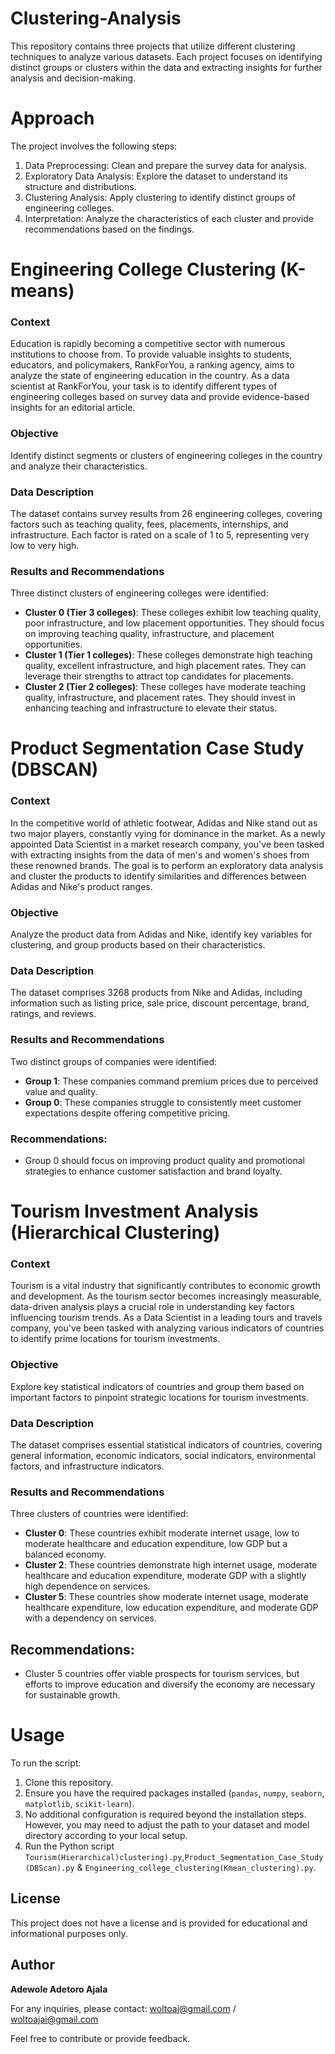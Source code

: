 # Clustering-Analysis
This repository contains three projects that utilize different clustering techniques to analyze various datasets. Each project focuses on identifying distinct groups or clusters within the data and extracting insights for further analysis and decision-making.

# Approach

The project involves the following steps:
1. Data Preprocessing: Clean and prepare the survey data for analysis.
2. Exploratory Data Analysis: Explore the dataset to understand its structure and distributions.
3. Clustering Analysis: Apply clustering to identify distinct groups of engineering colleges.
4. Interpretation: Analyze the characteristics of each cluster and provide recommendations based on the findings.
   

# Engineering College Clustering (K-means)

### Context
Education is rapidly becoming a competitive sector with numerous institutions to choose from. To provide valuable insights to students, educators, and policymakers, RankForYou, a ranking agency, aims to analyze the state of engineering education in the country. As a data scientist at RankForYou, your task is to identify different types of engineering colleges based on survey data and provide evidence-based insights for an editorial article.

### Objective
Identify distinct segments or clusters of engineering colleges in the country and analyze their characteristics.

### Data Description
The dataset contains survey results from 26 engineering colleges, covering factors such as teaching quality, fees, placements, internships, and infrastructure. Each factor is rated on a scale of 1 to 5, representing very low to very high.

### Results and Recommendations
Three distinct clusters of engineering colleges were identified:
- **Cluster 0 (Tier 3 colleges)**: These colleges exhibit low teaching quality, poor infrastructure, and low placement opportunities. They should focus on improving teaching quality, infrastructure, and placement opportunities.
- **Cluster 1 (Tier 1 colleges)**: These colleges demonstrate high teaching quality, excellent infrastructure, and high placement rates. They can leverage their strengths to attract top candidates for placements.
- **Cluster 2 (Tier 2 colleges)**: These colleges have moderate teaching quality, infrastructure, and placement rates. They should invest in enhancing teaching and infrastructure to elevate their status.


# Product Segmentation Case Study (DBSCAN)

### Context
In the competitive world of athletic footwear, Adidas and Nike stand out as two major players, constantly vying for dominance in the market. As a newly appointed Data Scientist in a market research company, you've been tasked with extracting insights from the data of men's and women's shoes from these renowned brands. The goal is to perform an exploratory data analysis and cluster the products to identify similarities and differences between Adidas and Nike's product ranges.

### Objective
Analyze the product data from Adidas and Nike, identify key variables for clustering, and group products based on their characteristics.

### Data Description
The dataset comprises 3268 products from Nike and Adidas, including information such as listing price, sale price, discount percentage, brand, ratings, and reviews.

### Results and Recommendations
Two distinct groups of companies were identified:
- **Group 1**: These companies command premium prices due to perceived value and quality.
- **Group 0**: These companies struggle to consistently meet customer expectations despite offering competitive pricing.

### Recommendations:
- Group 0 should focus on improving product quality and promotional strategies to enhance customer satisfaction and brand loyalty.



# Tourism Investment Analysis (Hierarchical Clustering)

### Context
Tourism is a vital industry that significantly contributes to economic growth and development. As the tourism sector becomes increasingly measurable, data-driven analysis plays a crucial role in understanding key factors influencing tourism trends. As a Data Scientist in a leading tours and travels company, you've been tasked with analyzing various indicators of countries to identify prime locations for tourism investments.

### Objective
Explore key statistical indicators of countries and group them based on important factors to pinpoint strategic locations for tourism investments.

### Data Description
The dataset comprises essential statistical indicators of countries, covering general information, economic indicators, social indicators, environmental factors, and infrastructure indicators.

### Results and Recommendations
Three clusters of countries were identified:
- **Cluster 0**: These countries exhibit moderate internet usage, low to moderate healthcare and education expenditure, low GDP but a balanced economy.
- **Cluster 2**: These countries demonstrate high internet usage, moderate healthcare and education expenditure, moderate GDP with a slightly high dependence on services.
- **Cluster 5**: These countries show moderate internet usage, moderate healthcare expenditure, low education expenditure, and moderate GDP with a dependency on services.

## Recommendations:
- Cluster 5 countries offer viable prospects for tourism services, but efforts to improve education and diversify the economy are necessary for sustainable growth.

# Usage

To run the script:
1. Clone this repository.
2. Ensure you have the required packages installed (`pandas`, `numpy`, `seaborn`, `matplotlib`, `scikit-learn`).
3. No additional configuration is required beyond the installation steps. However, you may need to adjust the path to your dataset and model directory according to your local setup.
4. Run the Python script `Tourism(Hierarchical)clustering).py`,`Product_Segmentation_Case_Study(DBScan).py` & `Engineering_college_clustering(Kmean_clustering).py`.

## License

This project does not have a license and is provided for educational and informational purposes only.

## Author

**Adewole Adetoro Ajala**

For any inquiries, please contact: woltoaj@gmail.com / woltoajai@gmail.com

Feel free to contribute or provide feedback.
